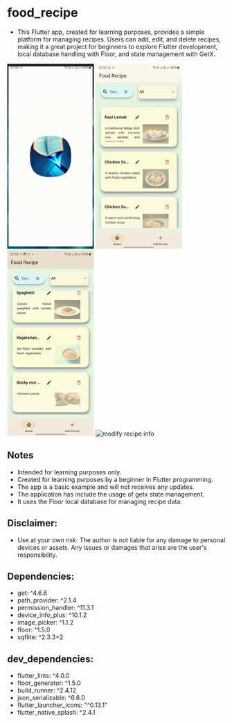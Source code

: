 # food_recipe
- This Flutter app, created for learning purposes, provides a simple platform for managing recipes. Users can add, edit, and delete recipes, making it a great project for beginners to explore Flutter development, local database handling with Floor, and state management with GetX.

<p float="left">
  <img src="./pictures/showcase-1.gif" alt="Overview" width="200" />
  <img src="./pictures/showcase-2.gif" alt="Add recipe" width="200" />
  <img src="./pictures/showcase-3.gif" alt="Delete recipe" width="200" />
  <img src="./pictures/showcase-4.gif" alt="modify recipe info" width="200" />
</p>

## Notes
- Intended for learning purposes only.
- Created for learning purposes by a beginner in Flutter programming. 
- The app is a basic example and will not receives any updates.
- The application has include the usage of getx state management.
- It uses the Floor local database for managing recipe data.

  
## Disclaimer:
- Use at your own risk: The author is not liable for any damage to personal devices or assets. Any issues or damages that arise are the user's responsibility.

## Dependencies:
- get: ^4.6.6
- path_provider: ^2.1.4
- permission_handler: ^11.3.1
- device_info_plus: ^10.1.2
- image_picker: ^1.1.2
- floor: ^1.5.0
- sqflite: ^2.3.3+2

## dev_dependencies:
- flutter_lints: ^4.0.0
- floor_generator: ^1.5.0
- build_runner: ^2.4.12
- json_serializable: ^6.8.0
- flutter_launcher_icons: "^0.13.1"
- flutter_native_splash: ^2.4.1
